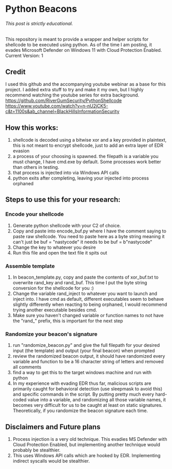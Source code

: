 # Python Beacons
###### This post is strictly educational.
This repository is meant to provide a wrapper and helper scripts for shellcode to be executed using python.
As of the time I am posting, it evades Microsoft Defender on Windows 11 with Cloud Protection Enabled.
Current Version: 1

## Credit
I used this github and the accompanying youtube webinar as a base for this project. I added extra stuff to try and make it my own, but I highly recommend watching the youtube series for extra background.
https://github.com/RiverGumSecurity/PythonShellcode
https://www.youtube.com/watch?v=n-nU2jCK5-c&t=1100s&ab_channel=BlackHillsInformationSecurity

## How this works:
1. shellcode is decoded using a bitwise xor and a key provided in plaintext, this is not meant to encrypt shellcode, just to add an extra layer of EDR evasion
2. a process of your choosing is spawned. the filepath is a variable you must change, I have cmd.exe by default. Some processes work better than others in testing.
3. that process is injected into via Windows API calls
4. python exits after completing, leaving your injected into process orphaned

## Steps to use this for your research:

### Encode your shellcode
1. Generate python shellcode with your C2 of choice.
2. Copy and paste into encode_buf.py where I have the comment saying to paste raw shellcode. You need to paste here as a byte string meaning it can't just be buf = "nastycode" it needs to be buf = b"nastycode"
3. Change the key to whatever you desire
4. Run this file and open the text file it spits out

### Assemble template
1. In beacon_template.py, copy and paste the contents of xor_buf.txt to overwrite rand_key and rand_buf. This time I put the byte string conversion for the shellcode for you :)
2. Change the variable rand_inject to whatever you want to launch and inject into. I have cmd as default, different executables seem to behave slightly differently when reacting to being orphaned, I would recommend trying another executable besides cmd.
3. Make sure you haven't changed variable or function names to not have the "rand_" prefix, this is important for the next step

### Randomize your beacon's signature
1. run "randomize_beacon.py" and give the full filepath for your desired input (the template) and output (your final beacon) when prompted
2. review the randomized beacon output, it should have randomized every variable and function to be a 16 character string of letters and removed all comments
3. find a way to get this to the target windows machine and run with python
4. In my experience with evading EDR thus far, malicious scripts are primarily caught for behavioral detection (use sleepmask to avoid this) and specific commands in the script. By putting pretty much every hard-coded value into a variable, and randomizing all those variable names, it becomes very difficult for us to be caught at least on static signatures. Theoretically, if you randomize the beacon signature each time.

## Disclaimers and Future plans
1. Process injection is a very old technique. This evadies MS Defender with Cloud Protection Enabled, but implementing another technique would probably be stealthier.
2. This uses Windows API calls which are hooked by EDR. Implementing indirect syscalls would be stealthier.
